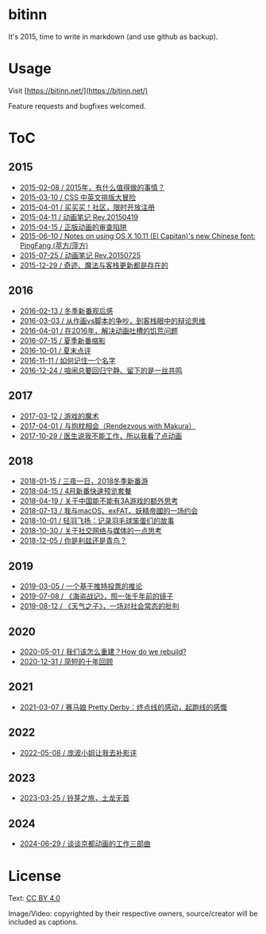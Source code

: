 
bitinn
======

It's 2015, time to write in markdown (and use github as backup).


# Usage

Visit [https://bitinn.net/](https://bitinn.net/)

Feature requests and bugfixes welcomed.

# ToC

## 2015

- [2015-02-08 / 2015年，有什么值得做的事情？](https://github.com/bitinn/bitinn/blob/master/2015/02-08.md)
- [2015-03-10 / CSS 中英文排版大冒险](https://github.com/bitinn/bitinn/blob/master/2015/03-10.md)
- [2015-04-01 / 买买买！社区，限时开放注册](https://github.com/bitinn/bitinn/blob/master/2015/04-01.md)
- [2015-04-11 / 动画笔记 Rev.20150419](https://github.com/bitinn/bitinn/blob/master/2015/04-11.md)
- [2015-04-15 / 正版动画的审查陷阱](https://github.com/bitinn/bitinn/blob/master/2015/04-15.md)
- [2015-06-10 / Notes on using OS X 10.11 (El Capitan)'s new Chinese font: PingFang (苹方/萍方)](https://github.com/bitinn/bitinn/blob/master/2015/06-10.md)
- [2015-07-25 / 动画笔记 Rev.20150725](https://github.com/bitinn/bitinn/blob/master/2015/07-25.md)
- [2015-12-29 / 奇迹、魔法与客栈更新都是存在的](https://github.com/bitinn/bitinn/blob/master/2015/12-29.md)

## 2016

- [2016-02-13 / 冬季新番观后感](https://github.com/bitinn/bitinn/blob/master/2016/02-13.md)
- [2016-03-03 / 从作画vs脚本的争吵，到客栈眼中的辩论思维](https://github.com/bitinn/bitinn/blob/master/2016/03-03.md)
- [2016-04-01 / 在2016年，解决动画吐槽的饥荒问题](https://github.com/bitinn/bitinn/blob/master/2016/04-01.md)
- [2016-07-15 / 夏季新番缩影](https://github.com/bitinn/bitinn/blob/master/2016/07-15.md)
- [2016-10-01 / 夏末点评](https://github.com/bitinn/bitinn/blob/master/2016/10-01.md)
- [2016-11-11 / 如何记住一个名字](https://github.com/bitinn/bitinn/blob/master/2016/11-11.md)
- [2016-12-24 / 喧闹总要回归宁静、留下的是一丝共鸣](https://github.com/bitinn/bitinn/blob/master/2016/12-24.md)

## 2017

- [2017-03-12 / 游戏的魔术](https://github.com/bitinn/bitinn/blob/master/2017/3-12.md)
- [2017-04-01 / 与抱枕相会（Rendezvous with Makura）](https://github.com/bitinn/bitinn/blob/master/2017/4-1.md)
- [2017-10-29 / 医生说我不能工作，所以我看了点动画](https://github.com/bitinn/bitinn/blob/master/2017/10-29.md)

## 2018

- [2018-01-15 / 三夜一日，2018冬季新番游](https://github.com/bitinn/bitinn/blob/master/2018/01-15.md)
- [2018-04-15 / 4月新番快速预览套餐](https://github.com/bitinn/bitinn/blob/master/2018/04-15.md)
- [2018-04-19 / 关于中国能不能有3A游戏的额外思考](https://github.com/bitinn/bitinn/blob/master/2018/04-19.md)
- [2018-07-13 / 我与macOS、exFAT、妖精帝國的一场约会](https://github.com/bitinn/bitinn/blob/master/2018/07-13.md)
- [2018-10-01 / 轻羽飞扬：记录羽毛球笨蛋们的故事](https://github.com/bitinn/bitinn/blob/master/2018/10-01.md)
- [2018-10-30 / 关于社交网络与媒体的一点思考](https://github.com/bitinn/bitinn/blob/master/2018/10-30.md)
- [2018-12-05 / 你是利兹还是青鸟？](https://github.com/bitinn/bitinn/blob/master/2018/12-05.md)

## 2019

- [2019-03-05 / 一个基于推特投票的推论](https://github.com/bitinn/bitinn/blob/master/2019/03-05.md)
- [2019-07-08 / 《海盗战记》，照一张千年前的镜子](https://github.com/bitinn/bitinn/blob/master/2019/07-08.md)
- [2019-08-12 / 《天气之子》，一场对社会常态的批判](https://github.com/bitinn/bitinn/blob/master/2019/08-12.md)

## 2020

- [2020-05-01 / 我们该怎么重建？How do we rebuild?](https://github.com/bitinn/bitinn/blob/master/2020/05-01.md)
- [2020-12-31 / 简短的十年回顾](https://github.com/bitinn/bitinn/blob/master/2020/12-31.md)

## 2021

- [2021-03-07 / 赛马娘 Pretty Derby：终点线的感动，起跑线的感慨](https://github.com/bitinn/bitinn/blob/master/2021/03-07.md)

## 2022

- [2022-05-08 / 庞波小姐让我去补影评](https://github.com/bitinn/bitinn/blob/master/2022/05-08.md)

## 2023

- [2023-03-25 / 铃芽之旅，土龙无首](https://github.com/bitinn/bitinn/blob/master/2023/03-25.md)

## 2024

- [2024-06-29 / 谈谈京都动画的工作三部曲](https://github.com/bitinn/bitinn/blob/master/2024/06-29.md)

# License

Text: [CC BY 4.0](http://creativecommons.org/licenses/by/4.0/)

Image/Video: copyrighted by their respective owners, source/creator will be included as captions.

